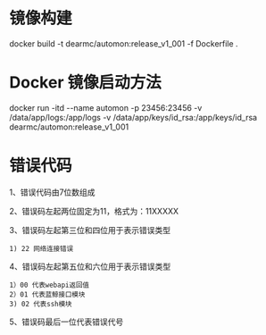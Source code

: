 # 镜像构建
docker build -t dearmc/automon:release_v1_001 -f Dockerfile .

# Docker 镜像启动方法
docker run -itd --name automon -p 23456:23456 -v /data/app/logs:/app/logs -v /data/app/keys/id_rsa:/app/keys/id_rsa dearmc/automon:release_v1_001

# 错误代码
1、错误代码由7位数组成

2、错误码左起两位固定为11，格式为：11XXXXX

3、错误码左起第三位和四位用于表示错误类型

    1) 22 网络连接错误

4、错误码左起第五位和六位用于表示错误类型

    1）00 代表webapi返回值
    2）01 代表蓝鲸接口模块
    3) 02 代表ssh模块

5、错误码最后一位代表错误代号

